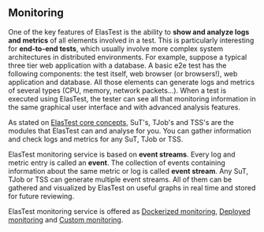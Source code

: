 <div class="range range-xs-left">
<div class="cell-xs-10 cell-lg-6 text-md-left inset-md-right-80 cell-lg-push-1 offset-top-50 offset-lg-top-0">
<h2 id="content" class="h1">Monitoring</h2>
<div class="offset-top-30 offset-md-top-50">
</div>
</div>
</div>

One of the key features of ElasTest is the ability to **show and analyze logs and metrics** of all elements involved in a test. This is particularly interesting for **end-to-end tests**, which usually involve more complex system architectures in distributed environments. For example, suppose a typical three tier web application with a database. A basic e2e test has the following components: the test itself, web browser (or browsers!), web application and database. All those elements can generate logs and metrics of several types (CPU, memory, network packets…). When a test is executed using ElasTest, the tester can see all that monitoring information in the same graphical user interface and with advanced analysis features.

As stated on [ElasTest core concepts](../../docs#elastest-core-concepts), SuT's, TJob's and TSS's are the modules that ElasTest can  and analyse for you. You can gather information and check logs and metrics for any SuT, TJob or TSS.

ElasTest monitoring service is based on **event streams**. Every log and metric entry is called an **event**. The collection of events containing information about the same metric or log is called **event stream**. Any SuT, TJob or TSS can generate multiple event streams. All of them can be gathered and visualized by ElasTest on useful graphs in real time and stored for future reviewing.

ElasTest monitoring service is offered as [Dockerized monitoring](dockerized), [Deployed monitoring](deployed) and [Custom monitoring](custom).
